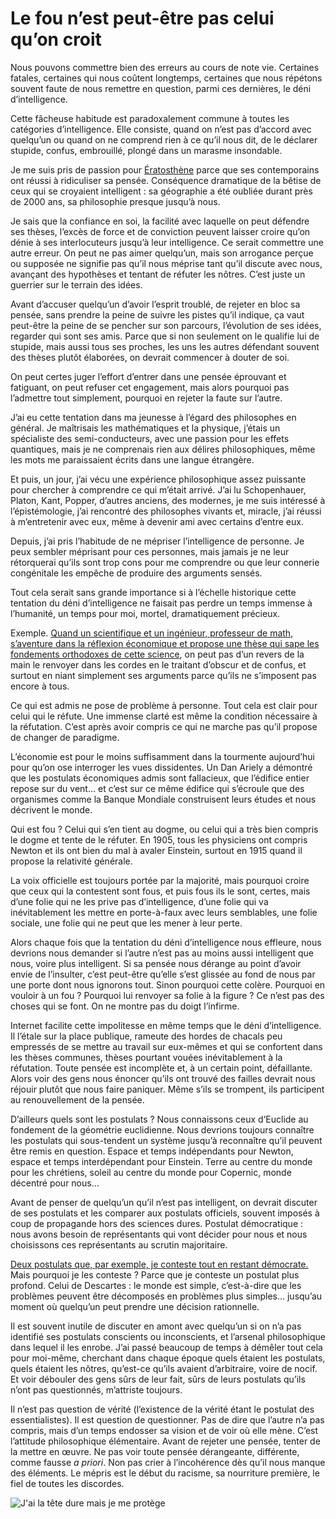 # Le fou n’est peut-être pas celui qu’on croit

Nous pouvons commettre bien des erreurs au cours de note vie. Certaines fatales, certaines qui nous coûtent longtemps, certaines que nous répétons souvent faute de nous remettre en question, parmi ces dernières, le déni d’intelligence.<span id="more-34868"></span>

Cette fâcheuse habitude est paradoxalement commune à toutes les catégories d’intelligence. Elle consiste, quand on n’est pas d’accord avec quelqu’un ou quand on ne comprend rien à ce qu’il nous dit, de le déclarer stupide, confus, embrouillé, plongé dans un marasme insondable.

Je me suis pris de passion pour [Ératosthène](https://tcrouzet.com/eratosthene/) parce que ses contemporains ont réussi à ridiculiser sa pensée. Conséquence dramatique de la bêtise de ceux qui se croyaient intelligent : sa géographie a été oubliée durant près de 2000 ans, sa philosophie presque jusqu’à nous.

Je sais que la confiance en soi, la facilité avec laquelle on peut défendre ses thèses, l’excès de force et de conviction peuvent laisser croire qu’on dénie à ses interlocuteurs jusqu’à leur intelligence. Ce serait commettre une autre erreur. On peut ne pas aimer quelqu’un, mais son arrogance perçue ou supposée ne signifie pas qu’il nous méprise tant qu’il discute avec nous, avançant des hypothèses et tentant de réfuter les nôtres. C’est juste un guerrier sur le terrain des idées.

Avant d’accuser quelqu’un d’avoir l’esprit troublé, de rejeter en bloc sa pensée, sans prendre la peine de suivre les pistes qu’il indique, ça vaut peut-être la peine de se pencher sur son parcours, l’évolution de ses idées, regarder qui sont ses amis. Parce que si non seulement on le qualifie lui de stupide, mais aussi tous ses proches, les uns les autres défendant souvent des thèses plutôt élaborées, on devrait commencer à douter de soi.

On peut certes juger l’effort d’entrer dans une pensée éprouvant et fatiguant, on peut refuser cet engagement, mais alors pourquoi pas l’admettre tout simplement, pourquoi en rejeter la faute sur l’autre.

J’ai eu cette tentation dans ma jeunesse à l’égard des philosophes en général. Je maîtrisais les mathématiques et la physique, j’étais un spécialiste des semi-conducteurs, avec une passion pour les effets quantiques, mais je ne comprenais rien aux délires philosophiques, même les mots me paraissaient écrits dans une langue étrangère.

Et puis, un jour, j’ai vécu une expérience philosophique assez puissante pour chercher à comprendre ce qui m’était arrivé. J’ai lu Schopenhauer, Platon, Kant, Popper, d’autres anciens, des modernes, je me suis intéressé à l’épistémologie, j’ai rencontré des philosophes vivants et, miracle, j’ai réussi à m’entretenir avec eux, même à devenir ami avec certains d’entre eux.

Depuis, j’ai pris l’habitude de ne mépriser l’intelligence de personne. Je peux sembler méprisant pour ces personnes, mais jamais je ne leur rétorquerai qu’ils sont trop cons pour me comprendre ou que leur connerie congénitale les empêche de produire des arguments sensés.

Tout cela serait sans grande importance si à l’échelle historique cette tentation du déni d’intelligence ne faisait pas perdre un temps immense à l’humanité, un temps pour moi, mortel, dramatiquement précieux.

Exemple. [Quand un scientifique et un ingénieur, professeur de math, s’aventure dans la réflexion économique et propose une thèse qui sape les fondements orthodoxes de cette science](http://www.creationmonetaire.info/), on peut pas d’un revers de la main le renvoyer dans les cordes en le traitant d’obscur et de confus, et surtout en niant simplement ses arguments parce qu’ils ne s’imposent pas encore à tous.

Ce qui est admis ne pose de problème à personne. Tout cela est clair pour celui qui le réfute. Une immense clarté est même la condition nécessaire à la réfutation. C’est après avoir compris ce qui ne marche pas qu’il propose de changer de paradigme.

L’économie est pour le moins suffisamment dans la tourmente aujourd’hui pour qu’on ose interroger les vues dissidentes. Un Dan Ariely a démontré que les postulats économiques admis sont fallacieux, que l’édifice entier repose sur du vent… et c’est sur ce même édifice qui s’écroule que des organismes comme la Banque Mondiale construisent leurs études et nous décrivent le monde.

Qui est fou ? Celui qui s’en tient au dogme, ou celui qui a très bien compris le dogme et tente de le réfuter. En 1905, tous les physiciens ont compris Newton et ils ont bien du mal à avaler Einstein, surtout en 1915 quand il propose la relativité générale.

La voix officielle est toujours portée par la majorité, mais pourquoi croire que ceux qui la contestent sont fous, et puis fous ils le sont, certes, mais d’une folie qui ne les prive pas d’intelligence, d’une folie qui va inévitablement les mettre en porte-à-faux avec leurs semblables, une folie sociale, une folie qui ne peut que les mener à leur perte.

Alors chaque fois que la tentation du déni d’intelligence nous effleure, nous devrions nous demander si l’autre n’est pas au moins aussi intelligent que nous, voire plus intelligent. Si sa pensée nous dérange au point d’avoir envie de l’insulter, c’est peut-être qu’elle s’est glissée au fond de nous par une porte dont nous ignorons tout. Sinon pourquoi cette colère. Pourquoi en vouloir à un fou ? Pourquoi lui renvoyer sa folie à la figure ? Ce n’est pas des choses qui se font. On ne montre pas du doigt l’infirme.

Internet facilite cette impolitesse en même temps que le déni d’intelligence. Il l’étale sur la place publique, rameute des hordes de chacals peu empressés de se mettre au travail sur eux-mêmes et qui se confortent dans les thèses communes, thèses pourtant vouées inévitablement à la réfutation. Toute pensée est incomplète et, à un certain point, défaillante. Alors voir des gens nous énoncer qu’ils ont trouvé des failles devrait nous réjouir plutôt que nous faire paniquer. Même s’ils se trompent, ils participent au renouvellement de la pensée.

D’ailleurs quels sont les postulats ? Nous connaissons ceux d’Euclide au fondement de la géométrie euclidienne. Nous devrions toujours connaître les postulats qui sous-tendent un système jusqu’à reconnaître qu’il peuvent être remis en question. Espace et temps indépendants pour Newton, espace et temps interdépendant pour Einstein. Terre au centre du monde pour les chrétiens, soleil au centre du monde pour Copernic, monde décentré pour nous…

Avant de penser de quelqu’un qu’il n’est pas intelligent, on devrait discuter de ses postulats et les comparer aux postulats officiels, souvent imposés à coup de propagande hors des sciences dures. Postulat démocratique : nous avons besoin de représentants qui vont décider pour nous et nous choisissons ces représentants au scrutin majoritaire.

[Deux postulats que, par exemple, je conteste tout en restant démocrate.](https://tcrouzet.com/101-raisons-de-ne-pas-voter/) Mais pourquoi je les conteste ? Parce que je conteste un postulat plus profond. Celui de Descartes : le monde est simple, c’est-à-dire que les problèmes peuvent être décomposés en problèmes plus simples… jusqu’au moment où quelqu’un peut prendre une décision rationnelle.

Il est souvent inutile de discuter en amont avec quelqu’un si on n’a pas identifié ses postulats conscients ou inconscients, et l’arsenal philosophique dans lequel il les enrobe. J’ai passé beaucoup de temps à démêler tout cela pour moi-même, cherchant dans chaque époque quels étaient les postulats, quels étaient les nôtres, qu’est-ce qu’ils avaient d’arbitraire, voire de nocif. Et voir débouler des gens sûrs de leur fait, sûrs de leurs postulats qu’ils n’ont pas questionnés, m’attriste toujours.

Il n’est pas question de vérité (l’existence de la vérité étant le postulat des essentialistes). Il est question de questionner. Pas de dire que l’autre n’a pas compris, mais d’un temps endosser sa vision et de voir où elle mène. C’est l’attitude philosophique élémentaire. Avant de rejeter une pensée, tenter de la mettre en œuvre. Ne pas voir toute pensée dérangeante, différente, comme fausse *a priori*. Non pas crier à l’incohérence dès qu’il nous manque des éléments. Le mépris est le début du racisme, sa nourriture première, le fiel de toutes les discordes.

![J'ai la tête dure mais je me protège](https://tcrouzet.com/images_tc/2014/03/ski.jpg)